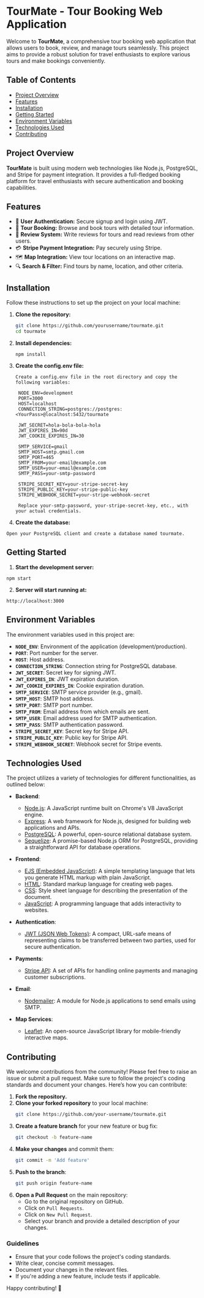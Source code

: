 # TourMate - Tour Booking Web Application

Welcome to **TourMate**, a comprehensive tour booking web application that allows users to book, review, and manage tours seamlessly. This project aims to provide a robust solution for travel enthusiasts to explore various tours and make bookings conveniently.

## Table of Contents

- [Project Overview](#project-overview)
- [Features](#features)
- [Installation](#installation)
- [Getting Started](#getting-started)
- [Environment Variables](#environment-variables)
- [Technologies Used](#technologies-used)
- [Contributing](#contributing)

## Project Overview

**TourMate** is built using modern web technologies like Node.js, PostgreSQL, and Stripe for payment integration. It provides a full-fledged booking platform for travel enthusiasts with secure authentication and booking capabilities.

## Features

- 🌟 **User Authentication:** Secure signup and login using JWT.
- 📅 **Tour Booking:** Browse and book tours with detailed tour information.
- 💬 **Review System:** Write reviews for tours and read reviews from other users.
- 💳 **Stripe Payment Integration:** Pay securely using Stripe.
- 🗺️ **Map Integration:** View tour locations on an interactive map.
- 🔍 **Search & Filter:** Find tours by name, location, and other criteria.

## Installation

Follow these instructions to set up the project on your local machine:

1. **Clone the repository:**
   ```bash
   git clone https://github.com/yourusername/tourmate.git
   cd tourmate
   ```
2. **Install dependencies:**
   ```
   npm install
   ```
3. **Create the config.env file:**

   ```
   Create a config.env file in the root directory and copy the following variables:

    NODE_ENV=development
    PORT=3000
    HOST=localhost
    CONNECTION_STRING=postgres://postgres:<YourPass>@localhost:5432/tourmate

    JWT_SECRET=hola-bola-bola-hola
    JWT_EXPIRES_IN=90d
    JWT_COOKIE_EXPIRES_IN=30

    SMTP_SERVICE=gmail
    SMTP_HOST=smtp.gmail.com
    SMTP_PORT=465
    SMTP_FROM=your-email@example.com
    SMTP_USER=your-email@example.com
    SMTP_PASS=your-smtp-password

    STRIPE_SECRET_KEY=your-stripe-secret-key
    STRIPE_PUBLIC_KEY=your-stripe-public-key
    STRIPE_WEBHOOK_SECRET=your-stripe-webhook-secret

    Replace your-smtp-password, your-stripe-secret-key, etc., with your actual credentials.
   ```

4. **Create the database:**

```
Open your PostgreSQL client and create a database named tourmate.
```

## Getting Started

1.  **Start the development server:**

```
npm start
```

2.  **Server will start running at:**

```
http://localhost:3000
```

## Environment Variables

The environment variables used in this project are:

- **`NODE_ENV`**: Environment of the application (development/production).
- **`PORT`**: Port number for the server.
- **`HOST`**: Host address.
- **`CONNECTION_STRING`**: Connection string for PostgreSQL database.
- **`JWT_SECRET`**: Secret key for signing JWT.
- **`JWT_EXPIRES_IN`**: JWT expiration duration.
- **`JWT_COOKIE_EXPIRES_IN`**: Cookie expiration duration.
- **`SMTP_SERVICE`**: SMTP service provider (e.g., gmail).
- **`SMTP_HOST`**: SMTP host address.
- **`SMTP_PORT`**: SMTP port number.
- **`SMTP_FROM`**: Email address from which emails are sent.
- **`SMTP_USER`**: Email address used for SMTP authentication.
- **`SMTP_PASS`**: SMTP authentication password.
- **`STRIPE_SECRET_KEY`**: Secret key for Stripe API.
- **`STRIPE_PUBLIC_KEY`**: Public key for Stripe API.
- **`STRIPE_WEBHOOK_SECRET`**: Webhook secret for Stripe events.

## Technologies Used

The project utilizes a variety of technologies for different functionalities, as outlined below:

- **Backend**:

  - [Node.js](https://nodejs.org/): A JavaScript runtime built on Chrome's V8 JavaScript engine.
  - [Express](https://expressjs.com/): A web framework for Node.js, designed for building web applications and APIs.
  - [PostgreSQL](https://www.postgresql.org/): A powerful, open-source relational database system.
  - [Sequelize](https://sequelize.org/): A promise-based Node.js ORM for PostgreSQL, providing a straightforward API for database operations.

- **Frontend**:

  - [EJS (Embedded JavaScript)](https://ejs.co/): A simple templating language that lets you generate HTML markup with plain JavaScript.
  - [HTML](https://developer.mozilla.org/en-US/docs/Web/HTML): Standard markup language for creating web pages.
  - [CSS](https://developer.mozilla.org/en-US/docs/Web/CSS): Style sheet language for describing the presentation of the document.
  - [JavaScript](https://developer.mozilla.org/en-US/docs/Web/JavaScript): A programming language that adds interactivity to websites.

- **Authentication**:

  - [JWT (JSON Web Tokens)](https://jwt.io/): A compact, URL-safe means of representing claims to be transferred between two parties, used for secure authentication.

- **Payments**:

  - [Stripe API](https://stripe.com/docs/api): A set of APIs for handling online payments and managing customer subscriptions.

- **Email**:

  - [Nodemailer](https://nodemailer.com/about/): A module for Node.js applications to send emails using SMTP.

- **Map Services**:
  - [Leaflet](https://leafletjs.com/): An open-source JavaScript library for mobile-friendly interactive maps.

## Contributing

We welcome contributions from the community! Please feel free to raise an issue or submit a pull request. Make sure to follow the project's coding standards and document your changes. Here’s how you can contribute:

1. **Fork the repository.**
2. **Clone your forked repository** to your local machine:
   ```bash
   git clone https://github.com/your-username/tourmate.git
   ```
3. **Create a feature branch** for your new feature or bug fix:
   ```bash
   git checkout -b feature-name
   ```
4. **Make your changes** and commit them:
   ```bash
   git commit -m 'Add feature'
   ```
5. **Push to the branch**:
   ```bash
   git push origin feature-name
   ```
6. **Open a Pull Request** on the main repository:
   - Go to the original repository on GitHub.
   - Click on `Pull Requests`.
   - Click on `New Pull Request`.
   - Select your branch and provide a detailed description of your changes.

### Guidelines

- Ensure that your code follows the project's coding standards.
- Write clear, concise commit messages.
- Document your changes in the relevant files.
- If you're adding a new feature, include tests if applicable.

Happy contributing! 🎉
